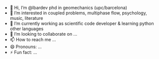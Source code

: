 - 👋 Hi, I’m @lbardev phd in geomechanics (upc/barcelona) 
- 👀 I’m interested in coupled problems, multiphase flow, psychology, music, literature 
- 🌱 I’m currently working as scientific code developer & learning python other languages
- 💞️ I’m looking to collaborate on ...
- 📫 How to reach me ...
- 😄 Pronouns: ...
- ⚡ Fun fact: ...

<!---
lbardev/lbardev is a ✨ special ✨ repository because its `README.md` (this file) appears on your GitHub profile.
You can click the Preview link to take a look at your changes.
--->
